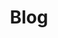 ---
# /_pages/en/02-blog.md
title: "Blog"
layout: posts # Layout especial para listar posts
permalink: /blog/
lang: en
---
